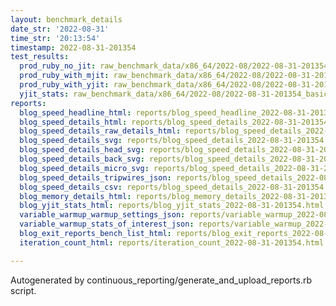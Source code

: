 ```yaml
---
layout: benchmark_details
date_str: '2022-08-31'
time_str: '20:13:54'
timestamp: 2022-08-31-201354
test_results:
  prod_ruby_no_jit: raw_benchmark_data/x86_64/2022-08/2022-08-31-201354_basic_benchmark_prod_ruby_no_jit.json
  prod_ruby_with_mjit: raw_benchmark_data/x86_64/2022-08/2022-08-31-201354_basic_benchmark_prod_ruby_with_mjit.json
  prod_ruby_with_yjit: raw_benchmark_data/x86_64/2022-08/2022-08-31-201354_basic_benchmark_prod_ruby_with_yjit.json
  yjit_stats: raw_benchmark_data/x86_64/2022-08/2022-08-31-201354_basic_benchmark_yjit_stats.json
reports:
  blog_speed_headline_html: reports/blog_speed_headline_2022-08-31-201354.html
  blog_speed_details_html: reports/blog_speed_details_2022-08-31-201354.html
  blog_speed_details_raw_details_html: reports/blog_speed_details_2022-08-31-201354.raw_details.html
  blog_speed_details_svg: reports/blog_speed_details_2022-08-31-201354.svg
  blog_speed_details_head_svg: reports/blog_speed_details_2022-08-31-201354.head.svg
  blog_speed_details_back_svg: reports/blog_speed_details_2022-08-31-201354.back.svg
  blog_speed_details_micro_svg: reports/blog_speed_details_2022-08-31-201354.micro.svg
  blog_speed_details_tripwires_json: reports/blog_speed_details_2022-08-31-201354.tripwires.json
  blog_speed_details_csv: reports/blog_speed_details_2022-08-31-201354.csv
  blog_memory_details_html: reports/blog_memory_details_2022-08-31-201354.html
  blog_yjit_stats_html: reports/blog_yjit_stats_2022-08-31-201354.html
  variable_warmup_warmup_settings_json: reports/variable_warmup_2022-08-31-201354.warmup_settings.json
  variable_warmup_stats_of_interest_json: reports/variable_warmup_2022-08-31-201354.stats_of_interest.json
  blog_exit_reports_bench_list_html: reports/blog_exit_reports_2022-08-31-201354.bench_list.html
  iteration_count_html: reports/iteration_count_2022-08-31-201354.html

---
```

Autogenerated by continuous_reporting/generate_and_upload_reports.rb script.
